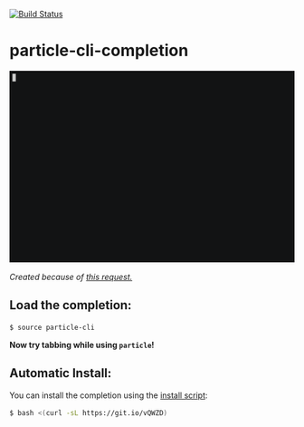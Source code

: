 [![Build Status](https://travis-ci.org/nrobinson2000/particle-cli-completion.svg?branch=master)](https://travis-ci.org/nrobinson2000/particle-cli-completion)
# particle-cli-completion

<p align="center">
<img src="demo.gif" >
</p>

*Created because of [this request.](https://github.com/spark/particle-cli/issues/369)*

## Load the completion:

```bash
$ source particle-cli
```

**Now try tabbing while using `particle`!**

## Automatic Install:

You can install the completion using the [install script](https://github.com/nrobinson2000/particle-cli-completion/blob/master/install):

```bash
$ bash <(curl -sL https://git.io/vQWZD)
```
